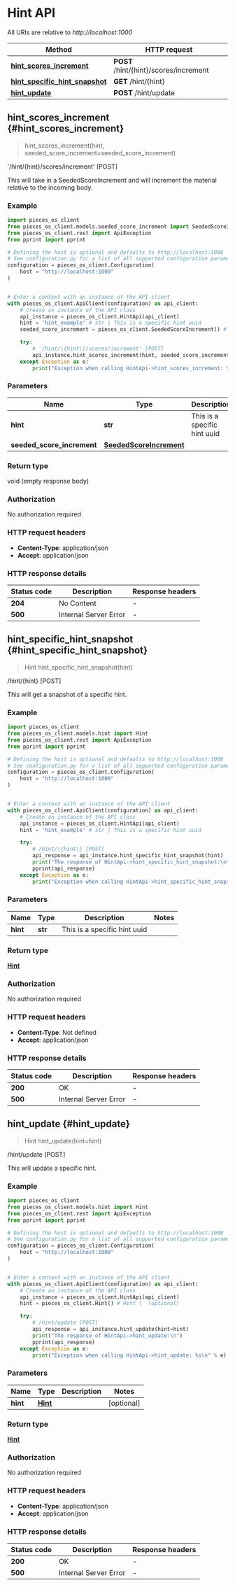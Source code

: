 # Hint API

All URIs are relative to *http://localhost:1000*

Method | HTTP request
------------- | -------------
[**hint_scores_increment**](HintApi#hint_scores_increment) | **POST** /hint/\{hint\}/scores/increment
[**hint_specific_hint_snapshot**](HintApi#hint_specific_hint_snapshot) | **GET** /hint/\{hint\}
[**hint_update**](HintApi#hint_update) | **POST** /hint/update


## **hint_scores_increment** {#hint_scores_increment}
> hint_scores_increment(hint, seeded_score_increment=seeded_score_increment)

'/hint/\{hint\}/scores/increment' [POST]

This will take in a SeededScoreIncrement and will increment the material relative to the incoming body.

### Example


```python
import pieces_os_client
from pieces_os_client.models.seeded_score_increment import SeededScoreIncrement
from pieces_os_client.rest import ApiException
from pprint import pprint

# Defining the host is optional and defaults to http://localhost:1000
# See configuration.py for a list of all supported configuration parameters.
configuration = pieces_os_client.Configuration(
    host = "http://localhost:1000"
)


# Enter a context with an instance of the API client
with pieces_os_client.ApiClient(configuration) as api_client:
    # Create an instance of the API class
    api_instance = pieces_os_client.HintApi(api_client)
    hint = 'hint_example' # str | This is a specific hint uuid
    seeded_score_increment = pieces_os_client.SeededScoreIncrement() # SeededScoreIncrement |  (optional)

    try:
        # '/hint/\{hint\}/scores/increment' [POST]
        api_instance.hint_scores_increment(hint, seeded_score_increment=seeded_score_increment)
    except Exception as e:
        print("Exception when calling HintApi->hint_scores_increment: %s\n" % e)
```



### Parameters


Name | Type | Description  | Notes
------------- | ------------- | ------------- | -------------
 **hint** | **str**| This is a specific hint uuid | 
 **seeded_score_increment** | [**SeededScoreIncrement**](../models/SeededScoreIncrement)|  | [optional] 

### Return type

void (empty response body)

### Authorization

No authorization required

### HTTP request headers

 - **Content-Type**: application/json
 - **Accept**: application/json

### HTTP response details

| Status code | Description | Response headers |
|-------------|-------------|------------------|
**204** | No Content |  -  |
**500** | Internal Server Error |  -  |



## **hint_specific_hint_snapshot** {#hint_specific_hint_snapshot}
> Hint hint_specific_hint_snapshot(hint)

/hint/\{hint\} [POST]

This will get a snapshot of a specific hint.

### Example


```python
import pieces_os_client
from pieces_os_client.models.hint import Hint
from pieces_os_client.rest import ApiException
from pprint import pprint

# Defining the host is optional and defaults to http://localhost:1000
# See configuration.py for a list of all supported configuration parameters.
configuration = pieces_os_client.Configuration(
    host = "http://localhost:1000"
)


# Enter a context with an instance of the API client
with pieces_os_client.ApiClient(configuration) as api_client:
    # Create an instance of the API class
    api_instance = pieces_os_client.HintApi(api_client)
    hint = 'hint_example' # str | This is a specific hint uuid

    try:
        # /hint/\{hint\} [POST]
        api_response = api_instance.hint_specific_hint_snapshot(hint)
        print("The response of HintApi->hint_specific_hint_snapshot:\n")
        pprint(api_response)
    except Exception as e:
        print("Exception when calling HintApi->hint_specific_hint_snapshot: %s\n" % e)
```



### Parameters


Name | Type | Description  | Notes
------------- | ------------- | ------------- | -------------
 **hint** | **str**| This is a specific hint uuid | 

### Return type

[**Hint**](../models/Hint)

### Authorization

No authorization required

### HTTP request headers

 - **Content-Type**: Not defined
 - **Accept**: application/json

### HTTP response details

| Status code | Description | Response headers |
|-------------|-------------|------------------|
**200** | OK |  -  |
**500** | Internal Server Error |  -  |



## **hint_update** {#hint_update}
> Hint hint_update(hint=hint)

/hint/update [POST]

This will update a specific hint.

### Example


```python
import pieces_os_client
from pieces_os_client.models.hint import Hint
from pieces_os_client.rest import ApiException
from pprint import pprint

# Defining the host is optional and defaults to http://localhost:1000
# See configuration.py for a list of all supported configuration parameters.
configuration = pieces_os_client.Configuration(
    host = "http://localhost:1000"
)


# Enter a context with an instance of the API client
with pieces_os_client.ApiClient(configuration) as api_client:
    # Create an instance of the API class
    api_instance = pieces_os_client.HintApi(api_client)
    hint = pieces_os_client.Hint() # Hint |  (optional)

    try:
        # /hint/update [POST]
        api_response = api_instance.hint_update(hint=hint)
        print("The response of HintApi->hint_update:\n")
        pprint(api_response)
    except Exception as e:
        print("Exception when calling HintApi->hint_update: %s\n" % e)
```



### Parameters


Name | Type | Description  | Notes
------------- | ------------- | ------------- | -------------
 **hint** | [**Hint**](../models/Hint)|  | [optional] 

### Return type

[**Hint**](../models/Hint)

### Authorization

No authorization required

### HTTP request headers

 - **Content-Type**: application/json
 - **Accept**: application/json

### HTTP response details

| Status code | Description | Response headers |
|-------------|-------------|------------------|
**200** | OK |  -  |
**500** | Internal Server Error |  -  |



